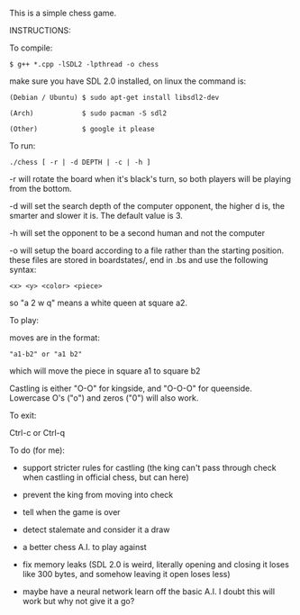 This is a simple chess game.

INSTRUCTIONS:

To compile:

    $ g++ *.cpp -lSDL2 -lpthread -o chess

  make sure you have SDL 2.0 installed, on linux the command is:

    (Debian / Ubuntu) $ sudo apt-get install libsdl2-dev

    (Arch)            $ sudo pacman -S sdl2

    (Other)           $ google it please


To run:

    ./chess [ -r | -d DEPTH | -c | -h ]

  -r will rotate the board when it's black's turn, so
  both players will be playing from the bottom.

  -d will set the search depth of the computer opponent,
  the higher d is, the smarter and slower it is.  The default value is 3.

  -h will set the opponent to be a second human and not the computer

  -o will setup the board according to a file rather than the starting position.
  these files are stored in boardstates/, end in .bs and use the following
  syntax:

    <x> <y> <color> <piece>

  so "a 2 w q" means a white queen at square a2.

To play:

  moves are in the format:
    
    "a1-b2" or "a1 b2"

  which will move the piece in square a1 to square b2

  Castling is either "O-O" for kingside, and "O-O-O" for queenside.
  Lowercase O's ("o") and zeros ("0") will also work.

To exit:
  
  Ctrl-c or Ctrl-q
  
To do (for me):

- support stricter rules for castling
  (the king can't pass through check when castling in 
  official chess, but can here)

- prevent the king from moving into check

- tell when the game is over

- detect stalemate and consider it a draw

- a better chess A.I. to play against

- fix memory leaks (SDL 2.0 is weird, literally opening and closing it loses
  like 300 bytes, and somehow leaving it open loses less)

- maybe have a neural network learn off the basic A.I.  I doubt this will work
  but why not give it a go?
